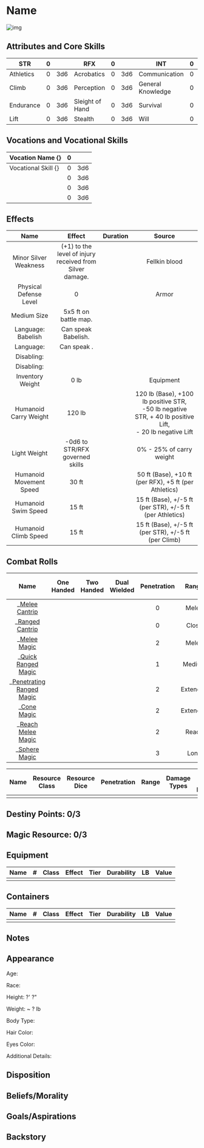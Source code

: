 # Name

![img]()

## Attributes and Core Skills

| STR       | 0 |    | RFX             | 0 |    | INT               | 0 |    |
| --------- | :-: | :-: | --------------- | :-: | :-: | ----------------- | :-: | :-: |
| Athletics | 0 | 3d6 | Acrobatics      | 0 | 3d6 | Communication     | 0 | 3d6 |
| Climb     | 0 | 3d6 | Perception      | 0 | 3d6 | General Knowledge | 0 | 3d6 |
| Endurance | 0 | 3d6 | Sleight of Hand | 0 | 3d6 | Survival          | 0 | 3d6 |
| Lift      | 0 | 3d6 | Stealth         | 0 | 3d6 | Will              | 0 | 3d6 |

## Vocations and Vocational Skills

| Vocation Name {}    | 0 |    |
| ------------------- | :-: | :-: |
| Vocational Skill {} | 0 | 3d6 |
|                     | 0 | 3d6 |
|                     | 0 | 3d6 |
|                     | 0 | 3d6 |

## Effects

|          Name          |                            Effect                            | Duration |                                                       Source                                                       |
| :---------------------: | :-----------------------------------------------------------: | :------: | :-----------------------------------------------------------------------------------------------------------------: |
|  Minor Silver Weakness  | (+1) to the level of injury<br />received from Silver damage. |          |                                                    Fellkin blood                                                    |
| Physical Defense Level |                               0                               |          |                                                        Armor                                                        |
|       Medium Size       |                     5x5 ft on battle map.                     |          |                                                                                                                    |
|   Language: Babelish   |                      Can speak Babelish.                      |          |                                                                                                                    |
|        Language:        |                         Can speak .                         |          |                                                                                                                    |
|       Disabling:       |                                                              |          |                                                                                                                    |
|       Disabling:       |                                                              |          |                                                                                                                    |
|    Inventory Weight    |                             0 lb                             |          |                                                      Equipment                                                      |
|  Humanoid Carry Weight  |                            120 lb                            |          | 120 lb (Base), +100 lb positive STR,<br />-50 lb negative STR, + 40 lb positive Lift,<br />- 20 lb negative Lift |
|      Light Weight      |                -0d6 to STR/RFX governed skills                |          |                                              0% - 25% of carry weight                                              |
| Humanoid Movement Speed |                             30 ft                             |          |                                50 ft (Base), +10 ft (per RFX), +5 ft (per Athletics)                                |
|   Humanoid Swim Speed   |                             15 ft                             |          |                              15 ft (Base), +/-5 ft (per STR), +/-5 ft (per Athletics)                              |
|  Humanoid Climb Speed  |                             15 ft                             |          |                                15 ft (Base), +/-5 ft (per STR), +/-5 ft (per Climb)                                |

## Combat Rolls

|                                                    Name                                                    | One<br />Handed | Two<br />Handed | Dual<br />Wielded | Penetration |  Range  | Damage<br />Types | Engageable<br />Opponents | Area Of<br />Effect | Resource<br />Class |
| :---------------------------------------------------------------------------------------------------------: | :-------------: | :-------------: | :---------------: | :---------: | :------: | :---------------: | :-----------------------: | :-----------------: | :-----------------: |
|             _[Melee Cantrip](./../../../../../CoreRules/MagicRules/Spells/Cantrip/MeleeCantrip.md)             |                |                |                  |      0      |  Melee  |                  |           Rapid           |                    |        None        |
|            _[Ranged Cantrip](./../../../../../CoreRules/MagicRules/Spells/Cantrip/RangedCantrip.md)            |                |                |                  |      0      |  Close  |                  |         Standard         |                    |        None        |
|               _[Melee Magic](./../../../../../CoreRules/MagicRules/Spells/Novice/MeleeMagic.md)               |                |                |                  |      2      |  Melee  |                  |           Rapid           |                    | 1 (Magic Resource) |
|           _[Quick Ranged Magic](./../../../../../CoreRules/MagicRules/Spells/Novice/RangedMagic.md)           |                |                |                  |      1      |  Medium  |                  |           Quick           |                    | 1 (Magic Resource) |
| _[Penetrating Ranged Magic](./../../../../../CoreRules/MagicRules/Spells/Apprentice/PenetratingRangedMagic.md) |                |                |                  |      2      | Extended |                  |          Focused          |                    | 1 (Magic Resource) |
|              _[Cone Magic](./../../../../../CoreRules/MagicRules/Spells/Apprentice/ConeMagic.md)              |                |                |                  |      2      | Extended |                  |          Focused          |        Cone        | 1 (Magic Resource) |
|        _[Reach Melee Magic](./../../../../../CoreRules/MagicRules/Spells/Apprentice/ReachMeleeMagic.md)        |                |                |                  |      2      |  Reach  |                  |           Rapid           |                    | 1 (Magic Resource) |
|               _[Sphere Magic](./../../../../../CoreRules/MagicRules/Spells/Adept/SphereMagic.md)               |                |                |                  |      3      |   Long   |                  |          Focused          |       Sphere       | 2 (Magic Resource) |

| Name | Resource<br />Class | Resource<br />Dice | Penetration | Range | Damage<br />Types | Area Of<br />Effect |
| :--: | :-----------------: | :----------------: | :---------: | :---: | :---------------: | :-----------------: |
|      |                    |                    |            |      |                  |                    |

## Destiny Points: 0/3

## Magic Resource: 0/3

## Equipment

| Name | # | Class | Effect | Tier | Durability | LB | Value |
| ---- | :-: | :---: | ------ | :--: | :--------: | :-: | :---: |
|      |  |      |        |      |            |    |      |

## Containers

| Name | # | Class | Effect | Tier | Durability | LB | Value |
| ---- | :-: | :---: | ------ | :--: | :--------: | :-: | :---: |
|      |  |      |        |      |            |    |      |

## Notes

## Appearance

Age:

Race:

Height: ?' ?"

Weight: ~ ? lb

Body Type:

Hair Color:

Eyes Color:

Additional Details:

## Disposition

## Beliefs/Morality

## Goals/Aspirations

## Backstory
